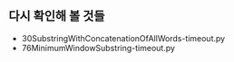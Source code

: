 
## 다시 확인해 볼 것들
- 30SubstringWithConcatenationOfAllWords-timeout.py
- 76MinimumWindowSubstring-timeout.py
